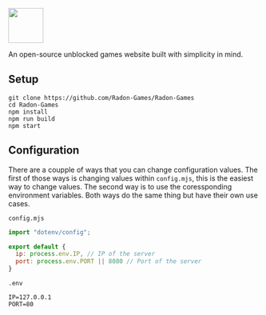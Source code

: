 <img height="70px" src="https://raw.githubusercontent.com/Radon-Games/Radon-Games/main/public/img/banner.svg"></img>

An open-source unblocked games website built with simplicity in mind.

## Setup
```
git clone https://github.com/Radon-Games/Radon-Games
cd Radon-Games
npm install
npm run build
npm start
```

## Configuration

There are a coupple of ways that you can change configuration values. The first of those ways is changing values within `config.mjs`, this is the easiest way to change values. The second way is to use the coressponding environment variables. Both ways do the same thing but have their own use cases.

`config.mjs`
```js
import "dotenv/config";

export default {
  ip: process.env.IP, // IP of the server
  port: process.env.PORT || 8080 // Port of the server
}
```

`.env`
```
IP=127.0.0.1
PORT=80
```
